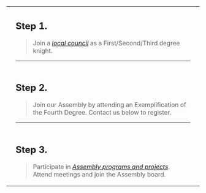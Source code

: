 <!-- Beginning of Main Table -->
<table><tr><td></td><td>
  
## Step 1.
> Join a <em><a href="../ext/">local council</a></em> as a First/Second/Third degree knight.
<hr></td><td></td></tr><tr><td></td><td>

## Step 2.
> Join our Assembly by attending an Exemplification of the Fourth Degree. Contact us below to register.
<hr></td><td></td></tr><tr><td></td><td>

## Step 3.
> Participate in <em><a href="../proj/">Assembly programs and projects</a></em>. Attend meetings and join the Assembly board.

<!-- END OF MAIN TABLE -->      
</td><td></td></tr></table>

